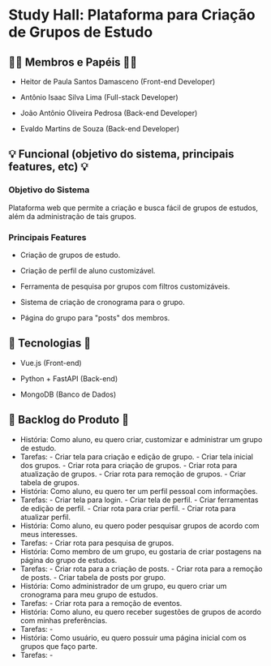 # Study Hall: Plataforma para Criação de Grupos de Estudo

## :raising_hand_man: Membros e Papéis :raising_hand_man:

  * Heitor de Paula Santos Damasceno (Front-end Developer)

  * Antônio Isaac Silva Lima (Full-stack Developer)

  * João Antônio Oliveira Pedrosa (Back-end Developer)
  
  * Evaldo Martins de Souza (Back-end Developer)


## :bulb: Funcional (objetivo do sistema, principais features, etc) :bulb:

### Objetivo do Sistema

 Plataforma web que permite a criação e busca fácil de grupos de estudos, além da administração de tais grupos.

### Principais Features

- Criação de grupos de estudo.

- Criação de perfil de aluno customizável.

- Ferramenta de pesquisa por grupos com filtros customizáveis.

- Sistema de criação de cronograma para o grupo.

- Página do grupo para "posts" dos membros. 

## :wrench: Tecnologias :wrench:

  * Vue.js (Front-end)

  * Python + FastAPI (Back-end)

  * MongoDB (Banco de Dados)

## :book: Backlog do Produto :book:

- História: Como aluno, eu quero criar, customizar e administrar um grupo de estudo.
- Tarefas:
       - Criar tela para criação e edição de grupo.
       - Criar tela inicial dos grupos.
       - Criar rota para criação de grupos.
       - Criar rota para atualização de grupos.
       - Criar rota para remoção de grupos.
       - Criar tabela de grupos.
- História: Como aluno, eu quero ter um perfil pessoal com informações.
- Tarefas:
       - Criar tela para login.
       - Criar tela de perfil.
       - Criar ferramentas de edição de perfil.
       - Criar rota para criar perfil.
       - Criar rota para atualizar perfil.
- História: Como aluno, eu quero poder pesquisar grupos de acordo com meus interesses.
- Tarefas:
       - Criar rota para pesquisa de grupos.
- História: Como membro de um grupo, eu gostaria de criar postagens na página do grupo de estudos.
- Tarefas:
       - Criar rota para a criação de posts.
       - Criar rota para a remoção de posts.
       - Criar tabela de posts por grupo.
- História: Como administrador de um grupo, eu quero criar um cronograma para meu grupo de estudos.
- Tarefas:
       - Criar rota para a remoção de eventos.
- História: Como aluno, eu quero receber sugestões de grupos de acordo com minhas preferências.
- Tarefas:
       - 
- História: Como usuário, eu quero possuir uma página inicial com os grupos que faço parte.
- Tarefas:
       - 
